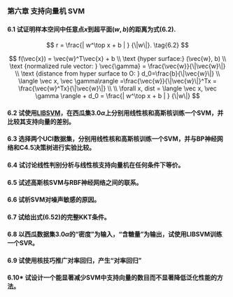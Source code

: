 ### 第六章 支持向量机 SVM

#### 6.1 试证明样本空间中任意点$x$到超平面$(w,b)$的距离为式$(6.2)$.

$$
r = \frac{| w^\top x + b | } {\|w\|}. \tag{6.2}
$$

$$
f(\vec{x}) = \vec{w}^T\vec{x} + b    \\
\text {hyper surface:} (\vec{w}, b) \\
\text {normalized rule vector:   } \vec{\gamma} = \frac{\vec{w}}{\|\vec{w}\|} \\
\text {distance from hyper surface to O: } d_0=\frac{b}{\|\vec{w}\|}
\\
\langle \vec x, \vec \gamma\rangle =\frac{\vec{w}}{\|\vec{w}\|}^Tx
= \frac{\vec{w}^Tx}{\|\vec{w}\|} \\
\\
\forall x, dist = \langle \vec x, \vec \gamma \rangle + d_0 = \frac{| w^\top x + b | } {\|w\|}
$$

#### 6.2 试使用[LIBSVM](https://www.csie.ntu.edu.tw/~cjlin/libsvm/)，在西瓜集$3.0\alpha$上分别用线性核和高斯核训练一个SVM，并比较其支持向量的差别。

#### 6.3 选择两个UCI数据集，分别用线性核和高斯核训练一个SVM，并与BP神经网络和C4.5决策树进行实验比较。

#### 6.4 试讨论线性判别分析与线性核支持向量机在任何条件下等价。

#### 6.5 试述高斯核SVM与RBF神经网络之间的联系。

#### 6.6 试析SVM对噪声敏感的原因。

#### 6.7 试给出式(6.52)的完整KKT条件。

#### 6.8 以西瓜数据集$3.0\alpha$的“密度”为输入，“含糖量”为输出，试使用LIBSVM训练一个SVR。

#### 6.9 试使用核技巧推广对率回归，产生“对率回归”

#### 6.10* 试设计一个能显著减少SVM中支持向量的数目而不显著降低泛化性能的方法。
